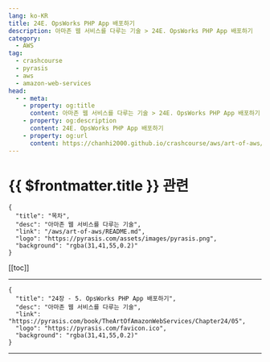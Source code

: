 ```yaml
---
lang: ko-KR
title: 24E. OpsWorks PHP App 배포하기
description: 아마존 웹 서비스를 다루는 기술 > 24E. OpsWorks PHP App 배포하기
category:
  - AWS
tag: 
  - crashcourse
  - pyrasis
  - aws 
  - amazon-web-services
head:
  - - meta:
    - property: og:title
      content: 아마존 웹 서비스를 다루는 기술 > 24E. OpsWorks PHP App 배포하기
    - property: og:description
      content: 24E. OpsWorks PHP App 배포하기
    - property: og:url
      content: https://chanhi2000.github.io/crashcourse/aws/art-of-aws/24E.html
---
```


# {{ $frontmatter.title }} 관련

```component VPCard
{
  "title": "목차",
  "desc": "아마존 웹 서비스를 다루는 기술",
  "link": "/aws/art-of-aws/README.md",
  "logo": "https://pyrasis.com/assets/images/pyrasis.png",
  "background": "rgba(31,41,55,0.2)"
}
```

[[toc]]

---

```component VPCard
{
  "title": "24장 - 5. OpsWorks PHP App 배포하기",
  "desc": "아마존 웹 서비스를 다루는 기술",
  "link": "https://pyrasis.com/book/TheArtOfAmazonWebServices/Chapter24/05",
  "logo": "https://pyrasis.com/favicon.ico",
  "background": "rgba(31,41,55,0.2)"
}
```

<!-- TODO: 작성 -->

---

<TagLinks />